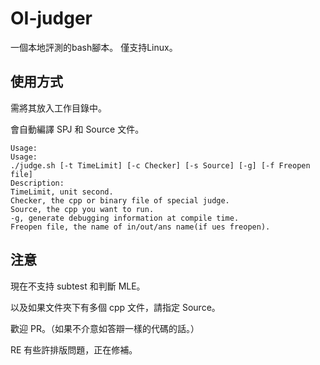 # OI-judger
一個本地評測的bash腳本。
僅支持Linux。
## 使用方式
需將其放入工作目錄中。

會自動編譯 SPJ 和 Source 文件。
```
Usage:
Usage:
./judge.sh [-t TimeLimit] [-c Checker] [-s Source] [-g] [-f Freopen file]
Description:
TimeLimit, unit second.
Checker, the cpp or binary file of special judge.
Source, the cpp you want to run.
-g, generate debugging information at compile time.
Freopen file, the name of in/out/ans name(if ues freopen).
```
## 注意
現在不支持 subtest 和判斷 MLE。

以及如果文件夾下有多個 cpp 文件，請指定 Source。

歡迎 PR。（如果不介意如答辯一樣的代碼的話。）

RE 有些許排版問題，正在修補。